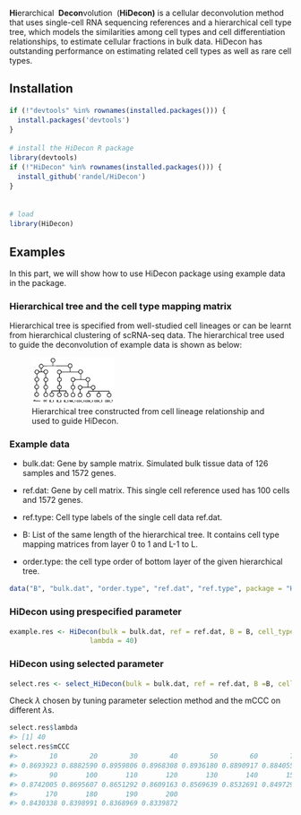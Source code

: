 
**Hi**erarchical  **Decon**volution  (**HiDecon)**
is a cellular deconvolution method that uses single-cell RNA sequencing
references and a hierarchical cell type tree, which models the
similarities among cell types and cell differentiation relationships, to
estimate cellular fractions in bulk data. HiDecon has outstanding
performance on estimating related cell types as well as rare cell types.

## Installation

``` r
if (!"devtools" %in% rownames(installed.packages())) {
  install.packages('devtools')
}

# install the HiDecon R package
library(devtools)
if (!"HiDecon" %in% rownames(installed.packages())) {
  install_github('randel/HiDecon')
}


# load
library(HiDecon)
```

## Examples

In this part, we will show how to use HiDecon package using example data
in the package.

### Hierarchical tree and the cell type mapping matrix

Hierarchical tree is specified from well-studied cell lineages or can be
learnt from hierarchical clustering of scRNA-seq data. The hierarchical
tree used to guide the deconvolution of example data is shown as below:

<figure>
<img src="tree.png" style="width:35.0%" alt="Hierarchical tree constructed from cell lineage relationship and used to guide HiDecon." /><figcaption aria-hidden="true">Hierarchical tree constructed from cell lineage relationship and used to guide HiDecon.</figcaption>
</figure>

### Example data

-   bulk.dat: Gene by sample matrix. Simulated bulk tissue data of 126
    samples and 1572 genes.

-   ref.dat: Gene by cell matrix. This single cell reference used has
    100 cells and 1572 genes.

-   ref.type: Cell type labels of the single cell data ref.dat.

-   B: List of the same length of the hierarchical tree. It contains
    cell type mapping matrices from layer 0 to 1 and L-1 to L.

-   order.type: the cell type order of bottom layer of the given
    hierarchical tree.

``` r
data("B", "bulk.dat", "order.type", "ref.dat", "ref.type", package = "HiDecon")
```

### HiDecon using prespecified parameter

``` r
example.res <- HiDecon(bulk = bulk.dat, ref = ref.dat, B = B, cell_type = ref.type, type_order = order.type,
                    lambda = 40)
```

### HiDecon using selected parameter

``` r
select.res <- select_HiDecon(bulk = bulk.dat, ref = ref.dat, B =B, cell_type = ref.type, type_order = order.type)
```

Check *λ* chosen by tuning parameter selection method and the mCCC on
different *λ*s.

``` r
select.res$lambda
#> [1] 40
select.res$mCCC
#>        10        20        30        40        50        60        70        80 
#> 0.8693923 0.8882590 0.8959806 0.8968308 0.8936180 0.8890917 0.8840554 0.8790285 
#>        90       100       110       120       130       140       150       160 
#> 0.8742005 0.8695607 0.8651292 0.8609163 0.8569639 0.8532691 0.8497291 0.8462979 
#>       170       180       190       200 
#> 0.8430338 0.8398991 0.8368969 0.8339872
```